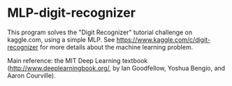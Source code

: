 # MLP-digit-recognizer

This program solves the "Digit Recognizer" tutorial challenge on kaggle.com, using a simple MLP.  See https://www.kaggle.com/c/digit-recognizer for more details about the machine learning problem.

Main reference: the MIT Deep Learning textbook (http://www.deeplearningbook.org/, by Ian Goodfellow, Yoshua Bengio, and Aaron Courville).
